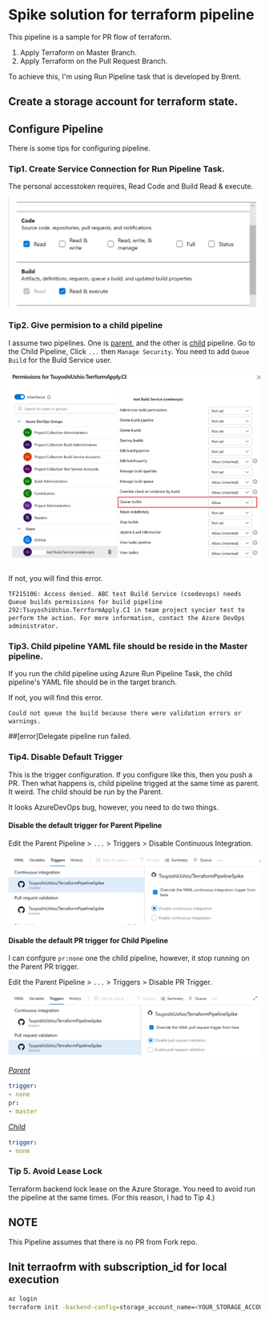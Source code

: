 # Spike solution for terraform pipeline

This pipeline is a sample for PR flow of terraform.

1. Apply Terraform on Master Branch.
2. Apply Terraform on the Pull Request Branch.

To achieve this, I'm using Run Pipeline task that is developed by Brent. 

## Create a storage account for terraform state. 

## Configure Pipeline
There is some tips for configuring pipeline. 

### Tip1. Create Service Connection for Run Pipeline Task. 

The personal accesstoken requires, Read Code and Build Read & execute.

![PAT configration](img/pat_config.png)

### Tip2. Give permision to a child pipeline

I assume two pipelines. One is [parent](azure-pipelines.yml), and the other is [child](child.yml) pipeline. Go to the Child Pipeline, Click `...` then `Manage Security`. You need to add `Queue Build` for the Buld Service user. 

![Queue build persmission](img/child_ci_permission.png)

If not, you will find this error. 

```
TF215106: Access denied. ABC test Build Service (csedevops) needs Queue builds permissions for build pipeline 292:TsuyoshiUshio.TerrformApply.CI in team project syncier test to perform the action. For more information, contact the Azure DevOps administrator.
```

### Tip3. Child pipeline YAML file should be reside in the Master pipeline.

If you run the child pipeline using Azure Run Pipeline Task, the child pipeline's YAML file should be in the target branch. 

If not, you will find this error. 

```
Could not queue the build because there were validation errors or warnings. 
```

##[error]Delegate pipeline run failed.

### Tip4. Disable Default Trigger

This is the trigger configuration. If you configure like this, then you push a PR. Then what happens is, child pipeline trigged at the same time as parent. It weird. The child should be run by the Parent. 

It looks AzureDevOps bug, however, you need to do two things. 

#### Disable the default trigger for Parent Pipeline

Edit the Parent Pipeline > `...` > Triggers > Disable Continuous Integration. 

![](img/disable-ci.png)

#### Disable the default PR trigger for Child Pipeline

I can confgure `pr:none` one the child pipeline, however, it stop running on the Parent PR trigger. 

Edit the Parent Pipeline > `...` > Triggers > Disable PR Trigger.

![](img/disable-pr-trigger.png)

_[Parent](azure-pipelines.yml)_

```yml
trigger:
- none
pr:
- master
```

_[Child](child.yml)_

```yml
trigger:
- none
```

### Tip 5. Avoid Lease Lock 
Terraform backend lock lease on the Azure Storage. You need to avoid run the pipeline at the same times. (For this reason, I had to Tip 4.)

## NOTE

This Pipeline assumes that there is no PR from Fork repo.

## Init terraofrm with subscription_id  for local execution

```bash
az login 
terraform init -backend-config=storage_account_name=<YOUR_STORAGE_ACCOUNT> -backend-config=container_name=tfstate -backend-config=resource_group_name=remove-spike-rg -backend-config=key=example.tfstate
```


